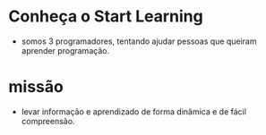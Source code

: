 # Conheça o Start Learning

* somos 3 programadores, tentando ajudar pessoas que queiram aprender programação.

# missão

* levar informação e aprendizado de forma dinâmica e de fácil compreensão.